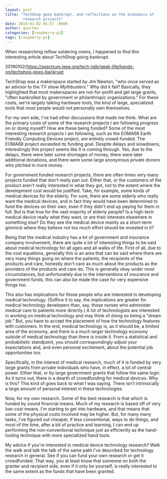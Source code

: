 ```yaml
---
layout: post
title: "TechShop goes bankrupt, and reflections on the economics of
        research projects"
date: 2019-01-02 05:57 -0600
author: quorten
categories: [raspberry-pi]
tags: [raspberry-pi]
---
```


When researching reflow soldering ovens, I happened to find this
interesting article about TechShop going bankrupt.

20190102/https://spectrum.ieee.org/tech-talk/geek-life/hands-on/techshop-goes-bankrupt

TechShop was a makerspace started by Jim Newton, "who once served as
an advisor to the TV show _Mythbusters_."  Why did it fail?
Basically, they highlighted that most makerspaces are not-for-profit
and get large grants, "often bankrolled by government or philanthropic
organizations."  For these costs, we're largely talking hardware
tools, the kind of large, specialized tools that most people would not
personally own themselves.

For my own side, I've had other discussions that made me think.  What
are the primary costs of some of the research projects I am following
progress on or doing myself?  How are these being funded?  Some of the
most interesting research projects I am following, such as the EOMA68
Earth Friendly Computing Devices project, are entirely crowd-funded.
The EOMA68 project exceeded its funding goal.  Despite delays and
slowdowns, interestingly this project seems like it is coming through.
Yes, due to the delays, there were later some shortages of money,
there were later additional donations, and there were some large
anonymous private donors who pitched in more money.

<!-- more -->

For government funded research projects, there are often times very
many projects funded that don't really pan out.  Either that, or the
customers of the product aren't really interested in what they got,
not to the extent where the development cost would be justified.
Take, for example, some kinds of medical devices for the elderly.  For
sure, there are some elderly who really want the medical devices, and
in fact they would have been determined to fund the devices on their
own, even if they didn't end up paying for them in full.  But is that
true for the vast majority of elderly people?  Is a high-tech medical
device really what they want, or are their interests elsewhere in
something else?  Do they see the medical device mainly as a short-term
gimmick where they believe not too much effort should be invested in
it?

Being that the medical industry has a lot of government and insurance
company involvement, there are quite a lot of interesting things to be
said about medical technology for all ages and all walks of life.
First of all, due to the cost equations, generally this is an area
that can be said where there are very many things going on where the
patients, the recipients of the products and care, honestly don't care
as much about the products as the providers of the products and care
do.  This is generally okay under most circumstances, but
unfortunately due to the interventions of insurance and government
funds, this can also be made the case for very expensive things too.

This also has implications for those people who are interested in
developing medical technology.  (Suffice it to say, the implications
are greater for medical technology developers than, say, those nurses
who administer medical care to patients more directly.)  A lot of
technologists are interested in working on medical technology and may
think of doing so being a "dream job."  But, you have to accept the
placement of how the technology features with customers.  In the end,
medical technology is, as it should be, a limited area of the economy,
and there is a much larger technology economy outside of medical
technology than there is inside it.  From a statistical and
probabilistic standpoint, you should correspondingly adjust your
expectations and, and even personal excitement, about the potential
job opportunities too.

Specifically, in the interest of medical research, much of it is
funded by very large grants from private individuals who have, in
effect, a lot of central power.  Either that, or by large government
grants that follow the same logic.  As it turns out, there is a dearth
of crowdfunding for medical devices.  Why is this?  This kind of goes
back to what I was saying.  There isn't intrinsically a large amount
of personal interest in these technologies.

Now, for my own research.  Some of the best research is that which is
funded by sound financial means.  Much of my research is based off of
very low-cost means.  I'm starting to get into hardware, and that
means that some of the physical costs involved may be higher.  But,
for many many tasks, I've figured out cheaper, if less conventional,
ways to do things, and most of the time, after a bit of practice and
learning, I can end up performing the non-conventional technique just
as efficiently as the hand-tooling technique with more specialized
hand tools.

My advice if you're interested in medical device technology research?
Walk the walk and talk the talk of the same path I've described for
technology research in general.  See if you can fund your own research
or get it crowdfunded.  That way, you at least know that someone on
_both_ the granter and recipient side, even if it only be yourself, is
really interested to the same extent as the funds that have been
granted.
